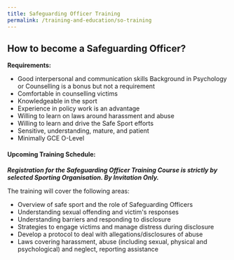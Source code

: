 ```yaml
---
title: Safeguarding Officer Training
permalink: /training-and-education/so-training
---
```

## How to become a Safeguarding Officer? 

**Requirements:**
* Good interpersonal and communication skills
Background in Psychology or Counselling is a bonus but not a requirement
* Comfortable in counselling victims
* Knowledgeable in the sport
* Experience in policy work is an advantage
* Willing to learn on laws around harassment and abuse
* Willing to learn and drive the Safe Sport efforts
* Sensitive, understanding, mature, and patient
* Minimally GCE O-Level

#### Upcoming Training Schedule:
***Registration for the Safeguarding Officer Training Course is strictly by selected Sporting Organisation. By Invitation Only.***

The training will cover the following areas:
* Overview of safe sport and the role of Safeguarding Officers
* Understanding sexual offending and victim's responses
* Understanding barriers and responding to disclosure
* Strategies to engage victims and manage distress during disclosure
* Develop a protocol to deal with allegations/disclosures of abuse
* Laws covering harassment, abuse (including sexual, physical and psychological) and neglect, reporting assistance